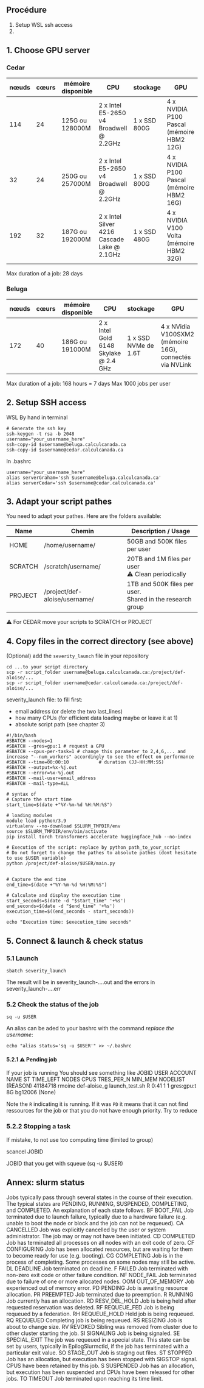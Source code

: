 ## Procédure
1. Setup WSL ssh access
2. 
## 1. Choose GPU server

### Cedar
| nœuds | cœurs | mémoire disponible | CPU                                         | stockage     | GPU                                       |
| ----- | ----- | ------------------ | ------------------------------------------- | ------------ | ----------------------------------------- |
| 114   | 24    | 125G ou 128000M    | 2 x Intel E5-2650 v4 Broadwell @ 2.2GHz     | 1 x SSD 800G | 4 x NVIDIA P100 Pascal (mémoire HBM2 12G) |
| 32    | 24    | 250G ou 257000M    | 2 x Intel E5-2650 v4 Broadwell @ 2.2GHz     | 1 x SSD 800G | 4 x NVIDIA P100 Pascal (mémoire HBM2 16G) |
| 192   | 32    | 187G ou 192000M    | 2 x Intel Silver 4216 Cascade Lake @ 2.1GHz | 1 x SSD 480G | 4 x NVIDIA V100 Volta (mémoire HBM2 32G)  |
Max duration of a job: 28 days
### Beluga

| nœuds | cœurs           | mémoire disponible | CPU                                   | stockage             | GPU                                                     |
| ----- | --------------- | ------------------ | ------------------------------------- | -------------------- | ------------------------------------------------------- |
| 172   | 40              | 186G ou 191000M    | 2 x Intel Gold 6148 Skylake @ 2.4 GHz | 1 x SSD NVMe de 1.6T | 4 x NVidia V100SXM2 (mémoire 16G), connectés via NVLink |

Max duration of a job: 168 hours = 7 days
Max 1000 jobs per user
## 2. Setup SSH access

WSL
By hand in terminal
```
# Generate the ssh key
ssh-keygen -t rsa -b 2048
username="your_username_here"
ssh-copy-id $username@beluga.calculcanada.ca
ssh-copy-id $username@cedar.calculcanada.ca
```
In .bashrc
```
username="your_username_here"
alias serverGraham='ssh $username@beluga.calculcanada.ca'
alias serverCedar='ssh $username@cedar.calculcanada.ca'
```
## 3. Adapt your script pathes

You need to adapt your pathes. Here are the folders available:

| Name    | Chemin                        | Description / Usage          |
| ------- | ----------------------------- | ---------------------------- |
| HOME    | /home/username/               | 50GB and 500K files per user |
| SCRATCH | /scratch/username/            | 20TB and 1M files per user <br>⚠ Clean periodically |
| PROJECT | /project/def-aloise/username/ | 1TB and 500K files per user. <br> Shared in the research group |

⚠ For CEDAR move your scripts to SCRATCH or PROJECT
## 4. Copy files in the correct directory (see above)

(Optional) add the `severity_launch` file in your repository

```
cd ...to your script directory
scp -r script_folder username@beluga.calculcanada.ca:/project/def-aloise/...
scp -r script_folder username@cedar.calculcanada.ca:/project/def-aloise/...
```
severity_launch file:
to fill first:
- email address (or delete the two last_lines)
- how many CPUs (for efficient data loading maybe or leave it at 1)
- absolute script path (see chapter 3)

```
#!/bin/bash
#SBATCH --nodes=1
#SBATCH --gres=gpu:1 # request a GPU
#SBATCH --cpus-per-task=1 # change this parameter to 2,4,6,... and increase "--num_workers" accordingly to see the effect on performance
#SBATCH --time=00:00:10           # duration (JJ-HH:MM:SS)
#SBATCH --output=%x-%j.out
#SBATCH --error=%x-%j.out
#SBATCH --mail-user=email_address
#SBATCH --mail-type=ALL

# syntax of 
# Capture the start time
start_time=$(date +"%Y-%m-%d %H:%M:%S")

# loading modules
module load python/3.9
virtualenv --no-download $SLURM_TMPDIR/env
source $SLURM_TMPDIR/env/bin/activate
pip install torch transformers accelerate huggingface_hub --no-index

# Execution of the script: replace by python path_to_your_script
# Do not forget to change the pathes to absolute pathes (dont hesitate to use $USER variable)
python /project/def-aloise/$USER/main.py


# Capture the end time
end_time=$(date +"%Y-%m-%d %H:%M:%S")

# Calculate and display the execution time
start_seconds=$(date -d "$start_time" '+%s')
end_seconds=$(date -d "$end_time" '+%s')
execution_time=$((end_seconds - start_seconds))

echo "Execution time: $execution_time seconds"
```

## 5. Connect & launch & check status

### 5.1 Launch

`sbatch severity_launch`

The result will be in severity_launch-....out and the errors in severity_launch-....err

### 5.2 Check the status of the job 

```
sq -u $USER
```
An alias can be aded to your bashrc with the command *replace the username*:

```echo "alias status='sq -u $USER'" >> ~/.bashrc```

#### 5.2.1 ⚠ Pending job

If your job is running You should see something like
JOBID     USER      ACCOUNT           NAME  ST  TIME_LEFT NODES CPUS TRES_PER_N MIN_MEM  NODELIST (REASON)
41184718   rmoine def-aloise_g launch_test.sh   R       0:41     1    1 gres:gpu:t      8G bg12006 (None)
       
Note the `R` indicating it is running. If it was `PD` it means that it can not find ressources for the job or that you do not have enough priority. Try to reduce 

### 5.2.2 Stopping a task

If mistake, to not use too computing time (limited to group)

scancel JOBID

JOBID that you get with squeue (sq -u $USER)
## Annex: slurm status

Jobs typically pass through several states in the course of their execution. The typical states are PENDING, RUNNING, SUSPENDED, COMPLETING, and COMPLETED. An explanation of each state follows.
BF BOOT_FAIL
Job terminated due to launch failure, typically due to a hardware failure (e.g. unable to boot the node or block and the job can not be requeued).
CA CANCELLED
Job was explicitly cancelled by the user or system administrator. The job may or may not have been initiated.
CD COMPLETED
Job has terminated all processes on all nodes with an exit code of zero.
CF CONFIGURING
Job has been allocated resources, but are waiting for them to become ready for use (e.g. booting).
CG COMPLETING
Job is in the process of completing. Some processes on some nodes may still be active.
DL DEADLINE
Job terminated on deadline.
F FAILED
Job terminated with non-zero exit code or other failure condition.
NF NODE_FAIL
Job terminated due to failure of one or more allocated nodes.
OOM OUT_OF_MEMORY
Job experienced out of memory error.
PD PENDING
Job is awaiting resource allocation.
PR PREEMPTED
Job terminated due to preemption.
R RUNNING
Job currently has an allocation.
RD RESV_DEL_HOLD
Job is being held after requested reservation was deleted.
RF REQUEUE_FED
Job is being requeued by a federation.
RH REQUEUE_HOLD
Held job is being requeued.
RQ REQUEUED
Completing job is being requeued.
RS RESIZING
Job is about to change size.
RV REVOKED
Sibling was removed from cluster due to other cluster starting the job.
SI SIGNALING
Job is being signaled.
SE SPECIAL_EXIT
The job was requeued in a special state. This state can be set by users, typically in EpilogSlurmctld, if the job has terminated with a particular exit value.
SO STAGE_OUT
Job is staging out files.
ST STOPPED
Job has an allocation, but execution has been stopped with SIGSTOP signal. CPUS have been retained by this job.
S SUSPENDED
Job has an allocation, but execution has been suspended and CPUs have been released for other jobs.
TO TIMEOUT
Job terminated upon reaching its time limit.





